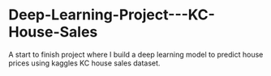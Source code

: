 # Deep-Learning-Project---KC-House-Sales
A start to finish project where I build a deep learning model to predict house prices using kaggles KC house sales dataset. 
